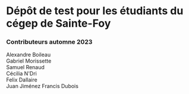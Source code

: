 # Dépôt de test pour les étudiants du cégep de Sainte-Foy

### Contributeurs automne 2023
Alexandre Boileau  
Gabriel Morissette   
Samuel Renaud  
Cécilia N'Dri  
Felix Dallaire  
Juan Jiménez
Francis Dubois
